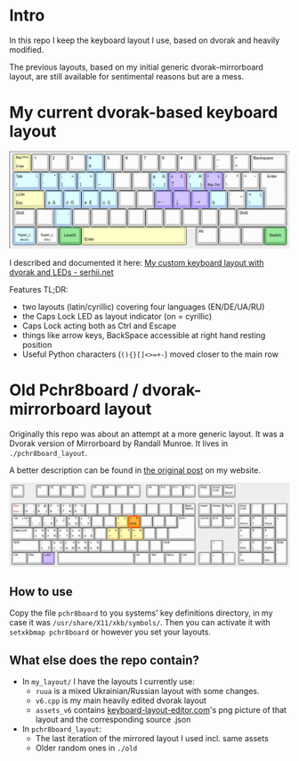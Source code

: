 # Intro
In this repo I keep the keyboard layout I use, based on dvorak and heavily modified.

The previous layouts, based on my initial generic dvorak-mirrorboard layout, are still
available for sentimental reasons but are a mess.

# My current dvorak-based keyboard layout
![The layout](/my_layout/assets_v6/kl_cut.png)

I described and documented it here: [My custom keyboard layout with dvorak and LEDs - serhii.net](https://serhii.net/blog/it/2022-06-04-220604-0136-latest-iteration-of-my-custom-dvorak-ua-ru-xkb-layout/)

Features TL;DR: 
- two layouts (latin/cyrillic) covering four languages (EN/DE/UA/RU)
- the Caps Lock LED as layout indicator (on = cyrillic)
- Caps Lock acting both as Ctrl and Escape
- things like arrow keys, BackSpace accessible at right hand resting position
- Useful Python characters (`(){}[]<>=+-`) moved closer to the main row

# Old Pchr8board / dvorak-mirrorboard layout
Originally this repo was about an attempt at a more generic layout. It was a Dvorak version of Mirrorboard by Randall Munroe. It lives in `./pchr8board_layout`.

A better description can be found in [the original post](https://serhii.net/blog/it/2019-03-19-pchr8board-dvorak/) on my website.

![The layout](/pchr8board_layout/keyboard-layout.png)

## How to use
Copy the file `pchr8board` to you systems' key definitions directory, in my case it was `/usr/share/X11/xkb/symbols/`. Then you can activate it with `setxkbmap pchr8board` or however you set your layouts.

## What else does the repo contain?
* In `my_layout/` I have the layouts I currently use:
	* `ruua` is a mixed Ukrainian/Russian layout with some changes.
	* `v6.cpp` is my main heavily edited dvorak layout
	* `assets_v6` contains [keyboard-layout-editor.com](http://www.keyboard-layout-editor.com/#/)'s png picture of that layout and the corresponding source .json
* In `pchr8board_layout`:
	* The last iteration of the mirrored layout I used incl. same assets
	* Older random ones in `./old`
